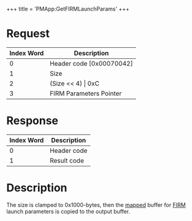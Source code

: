 +++
title = 'PMApp:GetFIRMLaunchParams'
+++

# Request

| Index Word | Description                |
|------------|----------------------------|
| 0          | Header code \[0x00070042\] |
| 1          | Size                       |
| 2          | (Size \<\< 4) \| 0xC       |
| 3          | FIRM Parameters Pointer    |

# Response

| Index Word | Description |
|------------|-------------|
| 0          | Header code |
| 1          | Result code |

# Description

The size is clamped to 0x1000-bytes, then the
[mapped](SVC#kernelsetstate "wikilink") buffer for
[FIRM](FIRM "wikilink") launch parameters is copied to the output
buffer.
